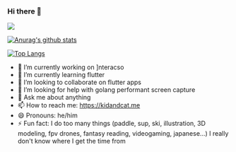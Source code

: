 ### Hi there 👋

![](https://komarev.com/ghpvc/?username=your-github-username)

[![Anurag's github stats](https://github-readme-stats.vercel.app/api?username=kidandcat)](https://github.com/anuraghazra/github-readme-stats)

[![Top Langs](https://github-readme-stats.vercel.app/api/top-langs/?username=kidandcat&layout=compact)](https://github.com/anuraghazra/github-readme-stats)

- 🔭 I’m currently working on ]nteracso
- 🌱 I’m currently learning flutter
- 👯 I’m looking to collaborate on flutter apps
- 🤔 I’m looking for help with golang performant screen capture
- 💬 Ask me about anything
- 📫 How to reach me: https://kidandcat.me
- 😄 Pronouns: he/him
- ⚡ Fun fact: I do too many things (paddle, sup, ski, illustration, 3D modeling, fpv drones, fantasy reading, videogaming, japanese...) I really don't know where I get the time from
